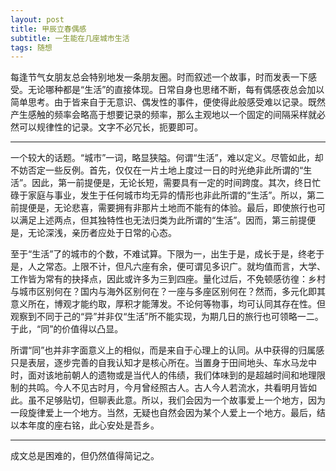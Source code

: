 ```yaml
---
layout: post
title: 甲辰立春偶感
subtitle: 一生能在几座城市生活
tags: 随想
---
```


每逢节气女朋友总会特别地发一条朋友圈。时而叙述一个故事，时而发表一下感受。无论哪种都是“生活”的直接体现。日常自身也思绪不断，每有偶感夜总会加以简单思考。由于皆来自于无意识、偶发性的事件，便使得此般感受难以记录。既然产生感触的频率会略高于想要记录的频率，那么主观地以一个固定的间隔采样就必然可以规律性的记录。文字不必冗长，扼要即可。

<hr>

一个较大的话题。“城市”一词，略显狭隘。何谓“生活”，难以定义。尽管如此，却不妨否定一些反例。首先，仅仅在一片土地上度过一日的时光绝非此所谓的“生活”。因此，第一前提便是，无论长短，需要具有一定的时间跨度。其次，终日忙碌于家庭与事业，发生于任何城市均无异的情形也非此所谓的“生活”。所以，第二前提便是，无论悲喜，需要拥有非那片土地而不能有的体验。最后，即使旅行也可以满足上述两点，但其独特性也无法归类为此所谓的“生活”。因而，第三前提便是，无论深浅，亲历者应处于日常的心态。

至于“生活”了的城市的个数，不难试算。下限为一，出生于是，成长于是，终老于是，人之常态。上限不计，但凡六座有余，便可谓见多识广。就均值而言，大学、工作皆为常有的抉择点，因此或许多为三到四座。量化过后，不免顿感彷徨：乡村与城市区别何在？国内与海外区别何在？一座与多座区别何在？然而，多元化即其意义所在，博观才能约取，厚积才能薄发。不论何等物事，均可认同其存在性。但观察到不同于己的“异”并非仅“生活”所不能实现，为期几日的旅行也可领略一二。于此，“同”的价值得以凸显。

所谓“同”也并非字面意义上的相似，而是来自于心理上的认同。从中获得的归属感只是表层，逐步完善的自我认知才是核心所在。当置身于田间地头、车水马龙中时，面对该地前朝人的遗物或是当代人的伟绩，我们体味到的是超越时间和地理限制的共鸣。今人不见古时月，今月曾经照古人。古人今人若流水，共看明月皆如此。虽不足够贴切，但聊表此意。所以，我们会因为一个故事爱上一个地方，因为一段旋律爱上一个地方。当然，无疑也自然会因为某个人爱上一个地方。最后，结以本年度的座右铭，此心安处是吾乡。

<hr>

成文总是困难的，但仍然值得简记之。
